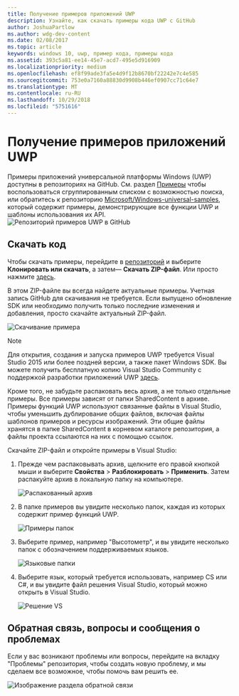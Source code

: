 ```yaml
---
title: Получение примеров приложений UWP
description: Узнайте, как скачать примеры кода UWP с GitHub
author: JoshuaPartlow
ms.author: wdg-dev-content
ms.date: 02/08/2017
ms.topic: article
keywords: windows 10, uwp, пример кода, примеры кода
ms.assetid: 393c5a81-ee14-45e7-acd7-495e5d916909
ms.localizationpriority: medium
ms.openlocfilehash: ef8f99ade3fa5e4d9f12b8670bf22242e7c4e585
ms.sourcegitcommit: 753e0a7160a88830d9908b446ef0907cc71c64e7
ms.translationtype: MT
ms.contentlocale: ru-RU
ms.lasthandoff: 10/29/2018
ms.locfileid: "5751616"
---
```

# <a name="get-uwp-app-samples"></a>Получение примеров приложений UWP

Примеры приложений универсальной платформы Windows (UWP) доступны в репозиториях на GitHub. См. раздел [Примеры](https://developer.microsoft.com/windows/samples "Примеры из Центра разработки") чтобы воспользоваться сгруппированным списком с возможностью поиска, или обратитесь к репозиторию [Microsoft/Windows-universal-samples](https://github.com/Microsoft/Windows-universal-samples "Репозиторий примеров приложений универсальной платформы Windows на GitHub"), который содержит примеры, демонстрирующие все функции UWP и шаблоны использования их API.  
![Репозиторий примеров UWP в GitHub](images/GitHubUWPSamplesPage.png)

## <a name="download-the-code"></a>Скачать код

Чтобы скачать примеры, перейдите в [репозиторий](https://github.com/Microsoft/Windows-universal-samples "Репозиторий примеров приложений универсальной платформы Windows на GitHub") и выберите **Клонировать или скачать**, а затем— **Скачать ZIP-файл**. Или просто нажмите [здесь](https://github.com/Microsoft/Windows-universal-samples/archive/master.zip "Скачать ZIP-файл с примерами приложений универсальной платформы Windows").

В этом ZIP-файле вы всегда найдете актуальные примеры. Учетная запись GitHub для скачивания не требуется. Если выпущено обновление SDK или необходимо получить только последние изменения и добавления, просто скачайте актуальный ZIP-файл.

![Скачивание примера](images/SamplesDownloadButton.png)


> [!NOTE]
> Для открытия, создания и запуска примеров UWP требуется Visual Studio 2015 или более поздней версии, а также пакет Windows SDK. Вы можете получить бесплатную копию Visual Studio Community с поддержкой разработки приложений UWP [здесь](http://go.microsoft.com/fwlink/p/?LinkID=280676 "Скачать средства разработки для Windows").  
>
> Кроме того, не забудьте распаковать весь архив, а не только отдельные примеры. Все примеры зависят от папки SharedContent в архиве. Примеры функций UWP используют связанные файлы в Visual Studio, чтобы уменьшить дублирование общих файлов, включая файлы шаблонов примеров и ресурсы изображений. Эти общие файлы хранятся в папке SharedContent в корневом каталоге репозитория, а файлы проекта ссылаются на них с помощью ссылок.

Скачайте ZIP-файл и откройте примеры в Visual Studio:

1.  Прежде чем распаковывать архив, щелкните его правой кнопкой мыши и выберите **Свойства** > **Разблокировать** > **Применить**. Затем распакуйте архив в локальную папку на компьютере.

    ![Распакованный архив](images/SamplesUnzip1.png)
2.  В папке примеров вы увидите несколько папок, каждая из которых содержит пример функций UWP.

    ![Примеры папок](images/SamplesUnzip2.png)

3.  Выберите пример, например "Высотометр", и вы увидите несколько папок с обозначением поддерживаемых языков.

    ![Языковые папки](images/SamplesUnzip3.png)

4.  Выберите язык, который требуется использовать, например CS или C\#, и вы увидите файл решения Visual Studio, который можно открыть в Visual Studio.

    ![Решение VS](images/SamplesUnzip4.png)

## <a name="give-feedback-ask-questions-and-report-issues"></a>Обратная связь, вопросы и сообщения о проблемах

Если у вас возникают проблемы или вопросы, перейдите на вкладку "Проблемы" репозитория, чтобы создать новую проблему, и мы сделаем все возможное, чтобы помочь вам решить ее.

![Изображение раздела обратной связи](images/GitHubUWPSamplesFeedback.png)
